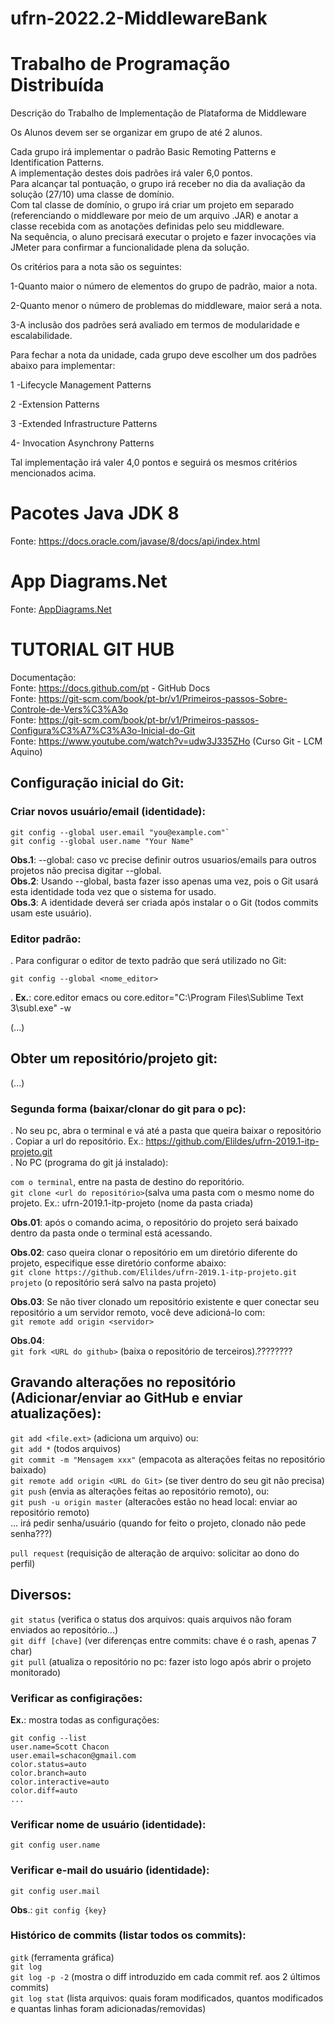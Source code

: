 # ufrn-2022.2-MiddlewareBank

# Trabalho de Programação Distribuída

Descrição do Trabalho de Implementação de Plataforma de Middleware  

Os Alunos devem ser se organizar em grupo de até 2 alunos.  

Cada grupo irá implementar o padrão Basic Remoting Patterns e Identification Patterns.  
A implementação destes dois padrões irá valer 6,0 pontos.  
Para alcançar tal pontuação, o grupo irá receber no dia da avaliação da solução (27/10) uma classe de domínio.  
Com tal classe de domínio, o grupo irá criar um projeto em separado (referenciando o middleware por meio de um arquivo .JAR) e anotar a classe recebida com as anotações definidas pelo seu middleware.  
Na sequência, o aluno precisará executar o projeto e fazer invocações via JMeter para confirmar a funcionalidade plena da solução.  

Os critérios para a nota são os seguintes:  

1-Quanto maior o número de elementos do grupo de padrão, maior a nota.  

2-Quanto menor o número de problemas do middleware, maior será a nota.  

3-A inclusão dos padrões será avaliado em termos de modularidade e escalabilidade.  
 
Para fechar a nota da unidade, cada grupo deve escolher um dos padrões abaixo para implementar:  

1 -Lifecycle Management Patterns  

2 -Extension Patterns  

3 -Extended Infrastructure Patterns  

4- Invocation Asynchrony Patterns  

Tal  implementação irá valer 4,0 pontos e seguirá os mesmos critérios mencionados acima.  

# Pacotes Java JDK 8
Fonte: https://docs.oracle.com/javase/8/docs/api/index.html

# App Diagrams.Net
Fonte: [AppDiagrams.Net](https://app.diagrams.net/)

# TUTORIAL GIT HUB

Documentação:  
Fonte: https://docs.github.com/pt - GitHub Docs  
Fonte: https://git-scm.com/book/pt-br/v1/Primeiros-passos-Sobre-Controle-de-Vers%C3%A3o  
Fonte: https://git-scm.com/book/pt-br/v1/Primeiros-passos-Configura%C3%A7%C3%A3o-Inicial-do-Git  
Fonte: https://www.youtube.com/watch?v=udw3J335ZHo (Curso Git - LCM Aquino)  

## Configuração inicial do Git:  

### Criar novos usuário/email (identidade):  

```
git config --global user.email "you@example.com"`
git config --global user.name "Your Name"
```

**Obs.1**: --global: caso vc precise definir outros usuarios/emails para outros projetos não precisa digitar --global.  
**Obs.2**: Usando --global, basta fazer isso apenas uma vez, pois o Git usará esta identidade toda vez que o sistema for usado.  
**Obs.3**: A identidade deverá ser criada após instalar o o Git (todos commits usam este usuário).  

### Editor padrão:  
. Para configurar o editor de texto padrão que será utilizado no Git:  

```
git config --global <nome_editor>
```

. **Ex.**: core.editor emacs ou core.editor="C:\\Program Files\\Sublime Text 3\\subl.exe" -w  

(...)

## Obter um repositório/projeto git:  

(...)  

### Segunda forma (baixar/clonar do git para o pc):  
. No seu pc, abra o terminal e vá até a pasta que queira baixar o repositório  
. Copiar a url do repositório. Ex.: https://github.com/Elildes/ufrn-2019.1-itp-projeto.git  
. No PC (programa do git já instalado):  

`com o terminal`, entre na pasta de destino do reporitório.  
`git clone <url do repositório>`(salva uma pasta com o mesmo nome do projeto. Ex.: ufrn-2019.1-itp-projeto (nome da pasta criada)  

**Obs.01**: após o comando acima, o repositório do projeto será baixado dentro da pasta onde o terminal está acessando.  

**Obs.02**: caso queira clonar o repositório em um diretório diferente do projeto, especifique esse diretório conforme abaixo:  
`git clone https://github.com/Elildes/ufrn-2019.1-itp-projeto.git projeto` (o repositório será salvo na pasta projeto)  

**Obs.03**: Se não tiver clonado um repositório existente e quer conectar seu repositório a um
servidor remoto, você deve adicioná-lo com:  
`git remote add origin <servidor>`  

**Obs.04**:  
`git fork <URL do github>`  (baixa o repositório de terceiros).????????  

## Gravando alterações no repositório (Adicionar/enviar ao GitHub e enviar atualizações):  
`git add <file.ext>` (adiciona um arquivo) ou:  
`git add *` (todos arquivos)  
`git commit -m "Mensagem xxx"` (empacota as alterações feitas no repositório baixado)  
`git remote add origin <URL do Git>` (se tiver dentro do seu git não precisa)  
`git push` (envia as alterações feitas ao repositório remoto), ou:  
`git push -u origin master` (alteracões estão no head local: enviar ao repositório remoto)  
... irá pedir senha/usuário (quando for feito o projeto, clonado não pede senha???)  

`pull request` (requisição de alteração de arquivo: solicitar ao dono do perfil)  

## Diversos:  
`git status` (verifica o status dos arquivos: quais arquivos não foram enviados ao repositório...)  
`git diff [chave]` (ver diferenças entre commits: chave é o rash, apenas 7 char)  
`git pull` (atualiza o repositório no pc: fazer isto logo após abrir o projeto monitorado)  

### Verificar as configirações:  
**Ex.**: mostra todas as configurações:  

```
git config --list
user.name=Scott Chacon
user.email=schacon@gmail.com
color.status=auto
color.branch=auto
color.interactive=auto
color.diff=auto
...
```

### Verificar nome de usuário (identidade):  
```
git config user.name
```

### Verificar e-mail do usuário (identidade):  
```
git config user.mail
```
**Obs**.: `git config {key}`  

### Histórico de commits (listar todos os commits):  
`gitk`  (ferramenta gráfica)  
`git log`  
`git log -p -2` (mostra o diff introduzido em cada commit ref. aos 2 últimos commits)  
`git log stat` (lista arquivos: quais foram modificados, quantos modificados e quantas linhas foram adicionadas/removidas)  

